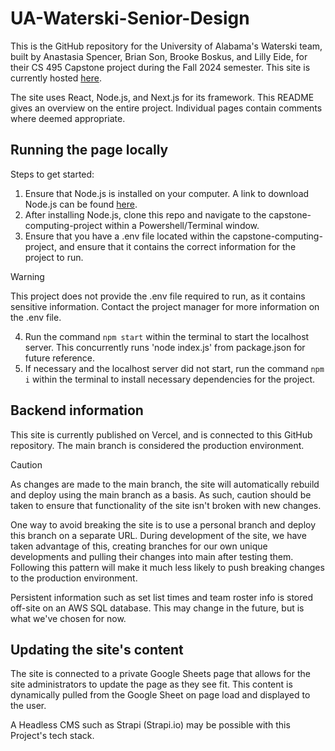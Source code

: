 # UA-Waterski-Senior-Design

This is the GitHub repository for the University of Alabama's Waterski team, built by Anastasia Spencer, Brian Son, Brooke Boskus, and Lilly Eide, for their CS 495 Capstone project during the Fall 2024 semester.
This site is currently hosted [here](https://www.uawaterski.com/).

The site uses React, Node.js, and Next.js for its framework. This README gives an overview on the entire project. Individual pages contain comments where deemed appropriate.

## Running the page locally

Steps to get started:

1. Ensure that Node.js is installed on your computer. A link to download Node.js can be found [here](https://nodejs.org/en/download/package-manager).
2. After installing Node.js, clone this repo and navigate to the capstone-computing-project within a Powershell/Terminal window.
3. Ensure that you have a .env file located within the capstone-computing-project, and ensure that it contains the correct information for the project to run.
> [!WARNING]
> This project does not provide the .env file required to run, as it contains sensitive information. Contact the project manager for more information on the .env file.
4. Run the command `npm start` within the terminal to start the localhost server. This concurrently runs 'node index.js' from package.json for future reference.
5. If necessary and the localhost server did not start, run the command `npm i` within the terminal to install necessary dependencies for the project.


## Backend information

This site is currently published on Vercel, and is connected to this GitHub repository. The main branch is considered the production environment.
> [!CAUTION]
> As changes are made to the main branch, the site will automatically rebuild and deploy using the main branch as a basis. As such, caution should be taken to ensure that functionality of the site isn't broken with new changes.

One way to avoid breaking the site is to use a personal branch and deploy this branch on a separate URL. During development of the site, we have taken advantage of this, creating branches for our own unique developments and pulling their changes into main after testing them. Following this pattern will make it much less likely to push breaking changes to the production environment.

Persistent information such as set list times and team roster info is stored off-site on an AWS SQL database. This may change in the future, but is what we've chosen for now.

## Updating the site's content

The site is connected to a private Google Sheets page that allows for the site administrators to update the page as they see fit. This content is dynamically pulled from the Google Sheet on page load and displayed to the user.

A Headless CMS such as Strapi (Strapi.io) may be possible with this Project's tech stack.
